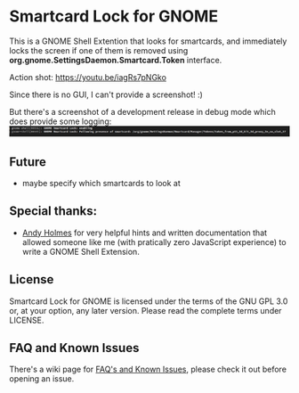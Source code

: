 # Smartcard Lock for GNOME

This is a GNOME Shell Extention that looks for smartcards, and immediately locks the screen if one of them is removed using **org.gnome.SettingsDaemon.Smartcard.Token** interface.

Action shot: https://youtu.be/iagRs7pNGko

Since there is no GUI, I can't provide a screenshot! :)

But there's a screenshot of a development release in debug mode which does provide some logging:
![screenshot of the log](images/smartcard-lock-screenshot.png)

## Future
- maybe specify which smartcards to look at


## Special thanks:

- [Andy Holmes](https://github.com/andyholmes) for very helpful hints and written documentation that allowed someone like me (with pratically zero JavaScript experience) to write a GNOME Shell Extension.

## License

Smartcard Lock for GNOME is licensed under the terms of the GNU GPL 3.0 or, at your option, any later version. Please read the complete terms under LICENSE.

## FAQ and Known Issues

There's a wiki page for [FAQ's and Known Issues](https://github.com/rseabra/smartcard-lock/wiki/FAQ), please check it out before opening an issue.

